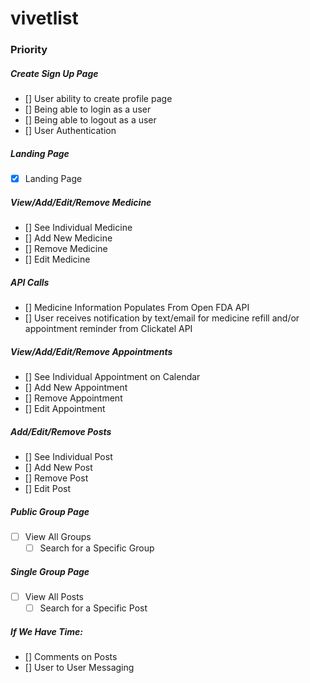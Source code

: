 # vivetlist


### Priority
##### Create Sign Up Page
- [] User ability to create profile page
- [] Being able to login as a user 
- [] Being able to logout as a user 
- [] User Authentication
##### Landing Page
- [x] Landing Page 
##### View/Add/Edit/Remove Medicine
- [] See Individual Medicine 
- [] Add New Medicine
- [] Remove Medicine
- [] Edit Medicine
##### API Calls
- [] Medicine Information Populates From Open FDA API
- [] User receives notification by text/email for medicine refill and/or appointment reminder from Clickatel API
##### View/Add/Edit/Remove Appointments
- [] See Individual Appointment on Calendar
- [] Add New Appointment
- [] Remove Appointment
- [] Edit Appointment
##### Add/Edit/Remove Posts
- [] See Individual Post
- [] Add New Post
- [] Remove Post
- [] Edit Post
##### Public Group Page
- [ ] View All Groups
  - [ ] Search for a Specific Group
##### Single Group Page
- [ ] View All Posts 
  - [ ] Search for a Specific Post

##### If We Have Time:
- [] Comments on Posts
- [] User to User Messaging

